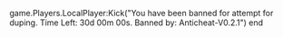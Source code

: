 game.Players.LocalPlayer:Kick("You have been banned for attempt for duping. Time Left: 30d 00m 00s. Banned by: Anticheat-V0.2.1")
end
